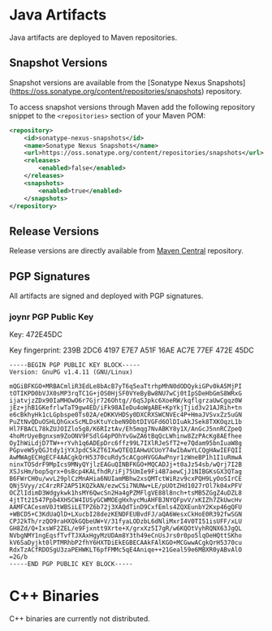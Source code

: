 # Java Artifacts
Java artifacts are deployed to Maven repositories.

## Snapshot Versions
Snapshot versions are available from the [Sonatype Nexus Snapshots]
(https://oss.sonatype.org/content/repositories/snapshots) repository.

To access snapshot versions through Maven add the following repository snippet to the
`<repositories>` section of your Maven POM:

```xml
<repository>
	<id>sonatype-nexus-snapshots</id>
	<name>Sonatype Nexus Snapshots</name>
	<url>https://oss.sonatype.org/content/repositories/snapshots</url>
	<releases>
		<enabled>false</enabled>
	</releases>
	<snapshots>
		<enabled>true</enabled>
	</snapshots>
</repository>
```

## Release Versions

Release versions are directly available from [Maven Central](http://maven.org) repository.

## PGP Signatures

All artifacts are signed and deployed with PGP signatures.

### joynr PGP Public Key

Key: 472E45DC

Key fingerprint: 239B 2DC6 4197 E7E7 A51F  16AE AC7E 77EF 472E 45DC

```text
-----BEGIN PGP PUBLIC KEY BLOCK-----
Version: GnuPG v1.4.11 (GNU/Linux)

mQGiBFKGO+MRBACmliR3EdLe8bAcB7yT6q5eaTtrhpMhN0dODQykiGPv0kA5MjPI
tOTIKPD0bVJX0sMP3rqTC1G+jOS0HjSF0VYeByBw8NU7wCj0tIpSDeHbGmS8WRxG
ijatvjzZDx90IaMHOwO6r7Gjr726Ohtg//6qSJpkc6XoeRW/kqflgrzaUwCgqz0W
jEz+jhB1GKefrlwTaT9gw4ED/iFk98AIeDu4oWgABE+KpYkjTjid3v21AJRih+tn
e6cBkhyHk1cLGpbspe0Ts02A/eDKKVHDSy0DXCRXSWCNVEc4P+HmaJVSvxZz5uGN
PuZtNvQDuOSHLQhGxxScMLDsKtuYcbeN9DbtDIVGFd6OlDIuAkJSek8TXKOqzL1b
Hl7FBACL78kZUJOIZlo5g8/K6RIztAv/Eh5mqg7NvABKY8y1X/AnGcJ5nnRCZpeQ
4hoMrUyeBgnxsm9ZoONV9FSdlG4pPOhYvGwZA6tBqQcLWhinw8ZzPAcKg8AEfhee
OyIhWiLdjD7TW++rYvh1q6ADEpDrc6ffz99L7IXlRJeSfT2+e7Qdam95bnIuaW8g
PGpveW5yQGJtdy1jYXJpdC5kZT6IXwQTEQIAHwUCUoY74wIbAwYLCQgHAwIEFQII
AwMWAgECHgECF4AACgkQrH5370cuRdy5cACgoHVGGAwPnyr1zWneBP1h1I1uRmwA
ninxTOSdrF9MpIcs9MNyQYjlzEAGuQINBFKGO+MQCADJj+t0aJz54sb/wQrj7I2B
XSJsHm/bop5qrx+0sBcp4KALfhdR/iFj75UmIe9Fi4B7aewCjJ1NIBGKsGX3QTag
B6FWrCH0u/wvL29plCzMnAHia6NUIamMBhw2xsQMTctWiRzv9cxPQH9LyOoSIrCE
QNj5Vyy/zC4rzRF2AP51KQZkAN/ezwCSi7NUNw+LE/pUOtZHd1027rOl7k04xPFV
OCZlIdimD3Wdgykwk1hsMY6QwcSn2Ha4gPZMFlgVE88l8nch+tsMB5ZGgZ4uDZL8
4jtTt21547Ppb4XHSCW4IUSyGCWMOEgHxhycMuAHFBJNYQFpvV/xKIZh7ZkUwcHv
AAMFCACesmV0JtWBSiLETPZ6b72j3XAQdTinD9CxfEmls4ZQXEunbY2Kxp46gQFU
+WBCD5+C3KdUaQlD+LXucbI28dezKENDFEUBvdFJ/aQA6WesxCkHoE0R392fwSGN
CPJ2kTh/rzQO9raHXQkGQbeUW+V/31fyaLODzbL6dNliMxrI4V0TI51isUFF/xLU
GH8Zd/Q+IxsWF2ZEL/e9Fjxntt9Xrte+X/grxXz5I7gR/w6KQOtVyhRQNX63JgQL
NVbgNMY1ngEqsfTvfTJXAxHgyMzUDAm8Y3th49eCnUsJrs0r0po5lqOeHQttSKho
kV6SaDyjkt0lPTMRhbP2fhY6HXTDiEkEGBECAAkFAlKGO+MCGwwACgkQrH5370cu
RdxTzACfRDOSgU3zaPEHWKLT6pfFMMc5qE4Aniqe++21Geal59e6MBXR0yABvAlO
=2G/b
-----END PGP PUBLIC KEY BLOCK-----
```

# C++ Binaries
C++ binaries are currently not distributed.